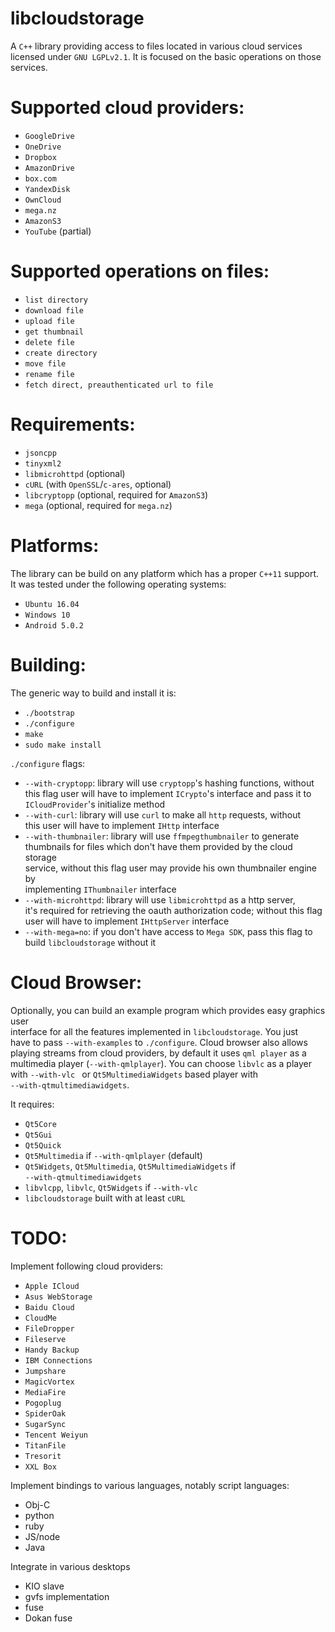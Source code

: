 # libcloudstorage

A `C++` library providing access to files located in various cloud services  
licensed under `GNU LGPLv2.1`.
It is focused on the basic operations on those services.

Supported cloud providers:
==========================

* `GoogleDrive`
* `OneDrive`
* `Dropbox`
* `AmazonDrive`
* `box.com`
* `YandexDisk`
* `OwnCloud`
* `mega.nz`
* `AmazonS3`
* `YouTube` (partial)

Supported operations on files:
==============================

* `list directory`
* `download file`
* `upload file`
* `get thumbnail`
* `delete file`
* `create directory`
* `move file`
* `rename file`
* `fetch direct, preauthenticated url to file`

Requirements:
=============

* `jsoncpp`
* `tinyxml2`
* `libmicrohttpd` (optional)
* `cURL` (with `OpenSSL`/`c-ares`, optional)
* `libcryptopp` (optional, required for `AmazonS3`)
* `mega` (optional, required for `mega.nz`)

Platforms:
==========

The library can be build on any platform which has a proper `C++11` support.  
It was tested under the following operating systems:

* `Ubuntu 16.04`
* `Windows 10`
* `Android 5.0.2`

Building:
=========

The generic way to build and install it is:

* `./bootstrap`
* `./configure`
* `make`
* `sudo make install`

`./configure` flags:
* `--with-cryptopp`: library will use `cryptopp`'s hashing functions, without  
  this flag user will have to implement `ICrypto`'s interface and pass it to  
  `ICloudProvider`'s initialize method
* `--with-curl`: library will use `curl` to make all `http` requests, without  
  this user will have to implement `IHttp` interface
* `--with-thumbnailer`: library will use `ffmpegthumbnailer` to generate  
  thumbnails for files which don't have them provided by the cloud storage  
  service, without this flag user may provide his own thumbnailer engine by  
  implementing `IThumbnailer` interface
* `--with-microhttpd`: library will use `libmicrohttpd` as a http server,  
  it's required for retrieving the oauth authorization code; without this flag  
  user will have to implement `IHttpServer` interface
* `--with-mega=no`: if you don't have access to `Mega SDK`, pass this flag to  
  build `libcloudstorage` without it

Cloud Browser:
==============

Optionally, you can build an example program which provides easy graphics user  
interface for all the features implemented in `libcloudstorage`. You just  
have to pass `--with-examples` to `./configure`. Cloud browser also allows  
playing streams from cloud providers, by default it uses `qml player` as a  
multimedia player (`--with-qmlplayer`). You can choose `libvlc` as a player  
with `--with-vlc ` or `Qt5MultimediaWidgets` based player with  
`--with-qtmultimediawidgets`.

It requires:
* `Qt5Core`
* `Qt5Gui`
* `Qt5Quick`
* `Qt5Multimedia` if `--with-qmlplayer` (default)
* `Qt5Widgets`, `Qt5Multimedia`, `Qt5MultimediaWidgets` if  
  `--with-qtmultimediawidgets`
* `libvlcpp`, `libvlc`, `Qt5Widgets` if `--with-vlc`
* `libcloudstorage` built with at least `cURL`

TODO:
=====

Implement following cloud providers:
* `Apple ICloud`
* `Asus WebStorage`
* `Baidu Cloud`
* `CloudMe`
* `FileDropper`
* `Fileserve`
* `Handy Backup`
* `IBM Connections`
* `Jumpshare`
* `MagicVortex`
* `MediaFire`
* `Pogoplug`
* `SpiderOak`
* `SugarSync`
* `Tencent Weiyun`
* `TitanFile`
* `Tresorit`
* `XXL Box`

Implement bindings to various languages, notably script languages:
* Obj-C
* python
* ruby
* JS/node
* Java

Integrate in various desktops
* KIO slave
* gvfs implementation
* fuse
* Dokan fuse
